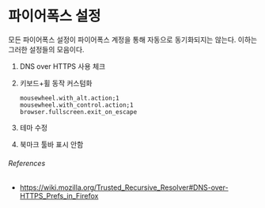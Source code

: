 파이어폭스 설정
========
모든 파이어폭스 설정이 파이어폭스 계정을 통해 자동으로 동기화되지는 않는다.
이하는 그러한 설정들의 모음이다.

1.  DNS over HTTPS 사용 체크

2.  키보드+휠 동작 커스텀화

    ```
    mousewheel.with_alt.action;1
    mousewheel.with_control.action;1
    browser.fullscreen.exit_on_escape
    ```

3.  테마 수정

4.  북마크 툴바 표시 안함

###### References
- https://wiki.mozilla.org/Trusted_Recursive_Resolver#DNS-over-HTTPS_Prefs_in_Firefox
